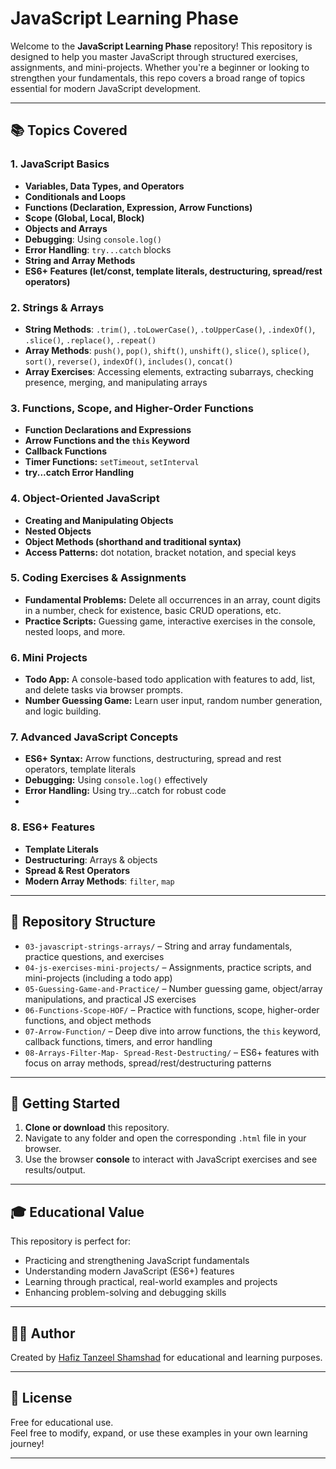 # JavaScript Learning Phase

Welcome to the **JavaScript Learning Phase** repository! This repository is designed to help you master JavaScript through structured exercises, assignments, and mini-projects. Whether you're a beginner or looking to strengthen your fundamentals, this repo covers a broad range of topics essential for modern JavaScript development.

---

## 📚 Topics Covered

### 1. JavaScript Basics
- **Variables, Data Types, and Operators**
- **Conditionals and Loops**
- **Functions (Declaration, Expression, Arrow Functions)**
- **Scope (Global, Local, Block)**
- **Objects and Arrays**
- **Debugging**: Using `console.log()`
- **Error Handling**: `try...catch` blocks
- **String and Array Methods**
- **ES6+ Features (let/const, template literals, destructuring, spread/rest operators)**

### 2. Strings & Arrays
- **String Methods**: `.trim()`, `.toLowerCase()`, `.toUpperCase()`, `.indexOf()`, `.slice()`, `.replace()`, `.repeat()`
- **Array Methods**: `push()`, `pop()`, `shift()`, `unshift()`, `slice()`, `splice()`, `sort()`, `reverse()`, `indexOf()`, `includes()`, `concat()`
- **Array Exercises**: Accessing elements, extracting subarrays, checking presence, merging, and manipulating arrays

### 3. Functions, Scope, and Higher-Order Functions
- **Function Declarations and Expressions**
- **Arrow Functions and the `this` Keyword**
- **Callback Functions**
- **Timer Functions:** `setTimeout`, `setInterval`
- **try...catch Error Handling**

### 4. Object-Oriented JavaScript
- **Creating and Manipulating Objects**
- **Nested Objects**
- **Object Methods (shorthand and traditional syntax)**
- **Access Patterns:** dot notation, bracket notation, and special keys

### 5. Coding Exercises & Assignments
- **Fundamental Problems:** Delete all occurrences in an array, count digits in a number, check for existence, basic CRUD operations, etc.
- **Practice Scripts:** Guessing game, interactive exercises in the console, nested loops, and more.

### 6. Mini Projects
- **Todo App:** A console-based todo application with features to add, list, and delete tasks via browser prompts.
- **Number Guessing Game:** Learn user input, random number generation, and logic building.

### 7. Advanced JavaScript Concepts
- **ES6+ Syntax:** Arrow functions, destructuring, spread and rest operators, template literals
- **Debugging:** Using `console.log()` effectively
- **Error Handling:** Using try...catch for robust code
- 
### 8. ES6+ Features
- **Template Literals**
- **Destructuring**: Arrays & objects
- **Spread & Rest Operators**
- **Modern Array Methods**: `filter`, `map`
---

## 📂 Repository Structure

- `03-javascript-strings-arrays/` – String and array fundamentals, practice questions, and exercises  
- `04-js-exercises-mini-projects/` – Assignments, practice scripts, and mini-projects (including a todo app)  
- `05-Guessing-Game-and-Practice/` – Number guessing game, object/array manipulations, and practical JS exercises  
- `06-Functions-Scope-HOF/` – Practice with functions, scope, higher-order functions, and object methods  
- `07-Arrow-Function/` – Deep dive into arrow functions, the `this` keyword, callback functions, timers, and error handling  
- `08-Arrays-Filter-Map- Spread-Rest-Destructing/` – ES6+ features with focus on array methods, spread/rest/destructuring patterns

---

## 🚀 Getting Started

1. **Clone or download** this repository.
2. Navigate to any folder and open the corresponding `.html` file in your browser.
3. Use the browser **console** to interact with JavaScript exercises and see results/output.

---

## 🎓 Educational Value

This repository is perfect for:
- Practicing and strengthening JavaScript fundamentals
- Understanding modern JavaScript (ES6+) features
- Learning through practical, real-world examples and projects
- Enhancing problem-solving and debugging skills

---

## 👨‍🎓 Author

Created by [Hafiz Tanzeel Shamshad](https://github.com/Hafiz-Tanzeel-Shamshad) for educational and learning purposes.

---

## 📄 License

Free for educational use.  
Feel free to modify, expand, or use these examples in your own learning journey!

---
